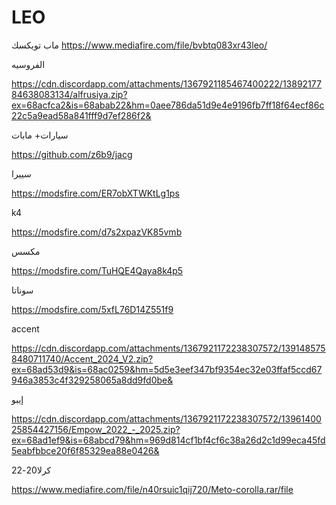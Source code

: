 # LEO
ماب تويكسك
https://www.mediafire.com/file/bvbtq083xr43leo/

الفروسيه

https://cdn.discordapp.com/attachments/1367921185467400222/1389217784638083134/alfrusiya.zip?ex=68acfca2&is=68abab22&hm=0aee786da51d9e4e9196fb7ff18f64ecf86c22c5a9ead58a841fff9d7ef286f2&

سيارات+ مابات

https://github.com/z6b9/jacg

سييرا

https://modsfire.com/ER7obXTWKtLg1ps

k4

https://modsfire.com/d7s2xpazVK85vmb

مكسس

https://modsfire.com/TuHQE4Qaya8k4p5

سوناتا 

https://modsfire.com/5xfL76D14Z551f9

accent

https://cdn.discordapp.com/attachments/1367921172238307572/1391485758480711740/Accent_2024_V2.zip?ex=68ad53d9&is=68ac0259&hm=5d5e3eef347bf9354ec32e03ffaf5ccd67946a3853c4f329258065a8dd9fd0be&


إيبو

https://cdn.discordapp.com/attachments/1367921172238307572/1396140025854427156/Empow_2022_-_2025.zip?ex=68ad1ef9&is=68abcd79&hm=969d814cf1bf4cf6c38a26d2c1d99eca45fd5eabfbbce20f6f85329ea88e0426&

كرلا20-22

https://www.mediafire.com/file/n40rsuic1qij720/Meto-corolla.rar/file
